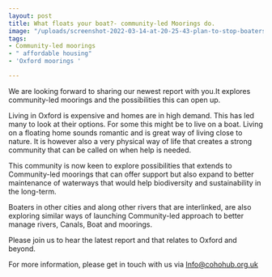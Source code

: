 ```yaml
---
layout: post
title: What floats your boat?- community-led Moorings do.
image: "/uploads/screenshot-2022-03-14-at-20-25-43-plan-to-stop-boaters-being-forgotten-and-improve-waterways-to-launch.png"
tags:
- Community-led moorings
- " affordable housing"
- 'Oxford moorings '

---
```

We are looking forward to sharing our newest report with you.It explores community-led moorings and the possibilities this can open up.

Living in Oxford is expensive and homes are in high demand. This has led many to look at their options. For some this might be to live on a boat. Living on a floating home sounds romantic and is great way of living close to nature. It is however also a very physical way of life that creates a strong community that can be called on when help is needed.

This community is now keen to explore possibilities that extends to Community-led moorings that can offer support but also expand to better maintenance of waterways that would help biodiversity and sustainability in the long-term. 

Boaters in other cities and along other rivers that are interlinked, are also exploring similar ways of launching Community-led approach to better manage rivers, Canals, Boat and moorings.

Please join us to hear the latest report and that relates to Oxford and beyond.

For more information, please get in touch with us via Info@cohohub.org.uk 